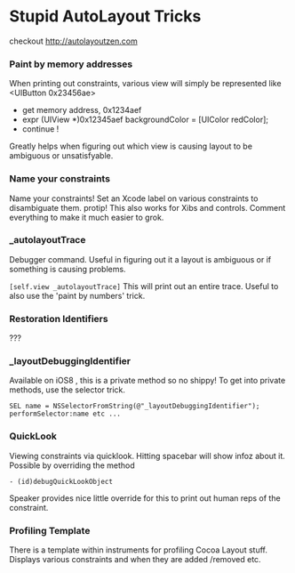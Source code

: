 # Stupid AutoLayout Tricks

checkout http://autolayoutzen.com

### Paint by memory addresses

When printing out constraints, various view will simply be represented like <UIButton 0x23456ae> 

- get memory address, 0x1234aef
- expr (UIView *)0x12345aef backgroundColor = [UIColor redColor];
- continue !

Greatly helps when figuring out which view is causing layout to be ambiguous or unsatisfyable. 

### Name your constraints

Name your constraints! Set an Xcode label on various constraints to disambiguate them. protip! This also works for Xibs and controls. Comment everything to make it much easier to grok.

### _autolayoutTrace

Debugger command. Useful in figuring out it a layout is ambiguous or if something is causing problems.

``` [self.view _autolayoutTrace] ```
This will print out an entire trace. Useful to also use the 'paint by numbers' trick. 

### Restoration Identifiers
 ??? 
 

### _layoutDebuggingIdentifier
Available on iOS8 , this is a private method so no shippy!
To get into private methods, use the selector trick.

``` 
SEL name = NSSelectorFromString(@"_layoutDebuggingIdentifier");
performSelector:name etc ...

```

### QuickLook
Viewing constraints via quicklook. Hitting spacebar will show infoz about it. Possible by overriding the method 

``` - (id)debugQuickLookObject ```

Speaker provides nice little override for this to print out human reps of the constraint.

### Profiling Template
There is a template within instruments for profiling Cocoa Layout stuff.
Displays various constraints and when they are added /removed etc.



